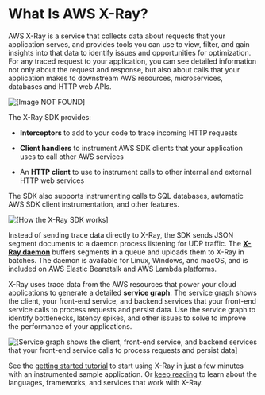 # What Is AWS X\-Ray?<a name="aws-xray"></a>

AWS X\-Ray is a service that collects data about requests that your application serves, and provides tools you can use to view, filter, and gain insights into that data to identify issues and opportunities for optimization\. For any traced request to your application, you can see detailed information not only about the request and response, but also about calls that your application makes to downstream AWS resources, microservices, databases and HTTP web APIs\.

![\[Image NOT FOUND\]](http://docs.aws.amazon.com/xray/latest/devguide/images/scorekeep-PUTrules-timeline.png)

The X\-Ray SDK provides: 

+ **Interceptors** to add to your code to trace incoming HTTP requests

+ **Client handlers** to instrument AWS SDK clients that your application uses to call other AWS services

+ An **HTTP client** to use to instrument calls to other internal and external HTTP web services

The SDK also supports instrumenting calls to SQL databases, automatic AWS SDK client instrumentation, and other features\.

![\[How the X-Ray SDK works\]](http://docs.aws.amazon.com/xray/latest/devguide/images/architecture-dataflow.png)

Instead of sending trace data directly to X\-Ray, the SDK sends JSON segment documents to a daemon process listening for UDP traffic\. The **[X\-Ray daemon](xray-daemon.md)** buffers segments in a queue and uploads them to X\-Ray in batches\. The daemon is available for Linux, Windows, and macOS, and is included on AWS Elastic Beanstalk and AWS Lambda platforms\.

X\-Ray uses trace data from the AWS resources that power your cloud applications to generate a detailed **service graph**\. The service graph shows the client, your front\-end service, and backend services that your front\-end service calls to process requests and persist data\. Use the service graph to identify bottlenecks, latency spikes, and other issues to solve to improve the performance of your applications\.

![\[Service graph shows the client, front-end service, and backend services that your front-end service calls to process requests and persist data\]](http://docs.aws.amazon.com/xray/latest/devguide/images/scorekeep-gettingstarted-servicemap-after-github.png)

See the [getting started tutorial](xray-gettingstarted.md) to start using X\-Ray in just a few minutes with an instrumented sample application\. Or [keep reading](xray-usage.md) to learn about the languages, frameworks, and services that work with X\-Ray\.